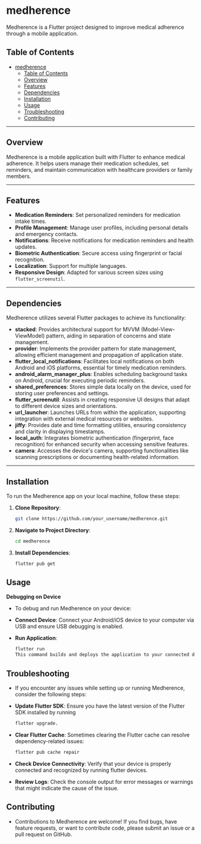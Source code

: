 # medherence

Medherence is a Flutter project designed to improve medical adherence through a mobile application.

## Table of Contents

- [medherence](#medherence)
  - [Table of Contents](#table-of-contents)
  - [Overview](#overview)
  - [Features](#features)
  - [Dependencies](#dependencies)
  - [Installation](#installation)
  - [Usage](#usage)
  - [Troubleshooting](#troubleshooting)
  - [Contributing](#contributing)

---

## Overview

Medherence is a mobile application built with Flutter to enhance medical adherence. It helps users manage their medication schedules, set reminders, and maintain communication with healthcare providers or family members.

---

## Features

- **Medication Reminders**: Set personalized reminders for medication intake times.
- **Profile Management**: Manage user profiles, including personal details and emergency contacts.
- **Notifications**: Receive notifications for medication reminders and health updates.
- **Biometric Authentication**: Secure access using fingerprint or facial recognition.
- **Localization**: Support for multiple languages.
- **Responsive Design**: Adapted for various screen sizes using `flutter_screenutil`.

---

## Dependencies

Medherence utilizes several Flutter packages to achieve its functionality:

- **stacked**: Provides architectural support for MVVM (Model-View-ViewModel) pattern, aiding in separation of concerns and state management.
- **provider**: Implements the provider pattern for state management, allowing efficient management and propagation of application state.
- **flutter_local_notifications**: Facilitates local notifications on both Android and iOS platforms, essential for timely medication reminders.
- **android_alarm_manager_plus**: Enables scheduling background tasks on Android, crucial for executing periodic reminders.
- **shared_preferences**: Stores simple data locally on the device, used for storing user preferences and settings.
- **flutter_screenutil**: Assists in creating responsive UI designs that adapt to different device sizes and orientations.
- **url_launcher**: Launches URLs from within the application, supporting integration with external medical resources or websites.
- **jiffy**: Provides date and time formatting utilities, ensuring consistency and clarity in displaying timestamps.
- **local_auth**: Integrates biometric authentication (fingerprint, face recognition) for enhanced security when accessing sensitive features.
- **camera**: Accesses the device's camera, supporting functionalities like scanning prescriptions or documenting health-related information.

---

## Installation

To run the Medherence app on your local machine, follow these steps:

1. **Clone Repository**:
   ```bash
   git clone https://github.com/your_username/medherence.git
2. **Navigate to Project Directory**:
   ```bash
   cd medherence
3. **Install Dependencies**:
   ```bash
   flutter pub get

## Usage
 **Debugging on Device**
 - To debug and run Medherence on your device:

 - **Connect Device**:
   Connect your Android/iOS device to your computer via USB and ensure USB debugging is enabled.
 - **Run Application**:
    ```bash
    flutter run
   This command builds and deploys the application to your connected device.


## Troubleshooting
- If you encounter any issues while setting up or running Medherence, consider the following steps:

- **Update Flutter SDK**: Ensure you have the latest version of the Flutter SDK installed by running
  ```bash
  flutter upgrade.

- **Clear Flutter Cache**: Sometimes clearing the Flutter cache can resolve dependency-related issues:

    ```bash
    flutter pub cache repair
- **Check Device Connectivity**: Verify that your device is properly connected and recognized by running flutter devices.

- **Review Logs**: Check the console output for error messages or warnings that might indicate the cause of the issue.

## Contributing
 - Contributions to Medherence are welcome! If you find bugs, have feature requests, or want to contribute code, please submit an issue or a pull request on GitHub.

